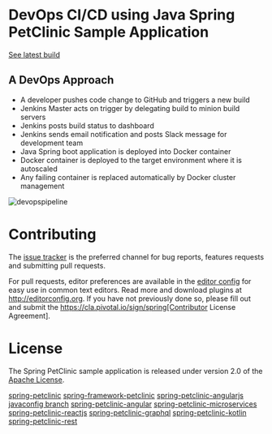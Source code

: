 # DevOps CI/CD using Java Spring PetClinic Sample Application
[See latest build](https://spring-petclinic-devops-dev.us-east-1.elasticbeanstalk.com)

## A DevOps Approach
- A developer pushes code change to GitHub and triggers a new build
- Jenkins Master acts on trigger by delegating build to minion build servers
- Jenkins posts build status to dashboard
- Jenkins sends email notification and posts Slack message for development team
- Java Spring boot application is deployed into Docker container
- Docker container is deployed to the target environment where it is autoscaled
- Any failing container is replaced automatically by Docker cluster management

<img alt="devopspipeline" src="https://github4doug.github.io/img/devopspipeline.png">

# Contributing

The [issue tracker](https://github.com/spring-projects/spring-petclinic/issues) is the preferred channel for bug reports, features requests and submitting pull requests.

For pull requests, editor preferences are available in the [editor config](.editorconfig) for easy use in common text editors. Read more and download plugins at <http://editorconfig.org>. If you have not previously done so, please fill out and submit the https://cla.pivotal.io/sign/spring[Contributor License Agreement].

# License

The Spring PetClinic sample application is released under version 2.0 of the [Apache License](http://www.apache.org/licenses/LICENSE-2.0).

[spring-petclinic](https://github.com/spring-projects/spring-petclinic)
[spring-framework-petclinic](https://github.com/spring-petclinic/spring-framework-petclinic)
[spring-petclinic-angularjs]( https://github.com/spring-petclinic/spring-petclinic-angularjs)
[javaconfig branch]( https://github.com/spring-petclinic/spring-framework-petclinic/tree/javaconfig)
[spring-petclinic-angular]( https://github.com/spring-petclinic/spring-petclinic-angular)
[spring-petclinic-microservices]( https://github.com/spring-petclinic/spring-petclinic-microservices)
[spring-petclinic-reactjs]( https://github.com/spring-petclinic/spring-petclinic-reactjs)
[spring-petclinic-graphql]( https://github.com/spring-petclinic/spring-petclinic-graphql)
[spring-petclinic-kotlin]( https://github.com/spring-petclinic/spring-petclinic-kotlin)
[spring-petclinic-rest]( https://github.com/spring-petclinic/spring-petclinic-rest)
